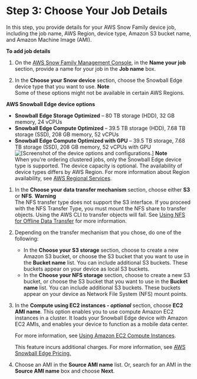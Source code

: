 # Step 3: Choose Your Job Details<a name="import-job-details"></a>

In this step, you provide details for your AWS Snow Family device job, including the job name, AWS Region, device type, Amazon S3 bucket name, and Amazon Machine Image \(AMI\)\.

**To add job details**

1. On the [AWS Snow Family Management Console](https://console.aws.amazon.com/snowfamily/home), in the **Name your job** section, provide a name for your job in the **Job name** box\.

1. In the **Choose your Snow device** section, choose the Snowball Edge device type that you want to use\.
**Note**  
Some of these options might not be available in certain AWS Regions\.

**AWS Snowball Edge device options**
   + **Snowball Edge Storage Optimized** – 80 TB storage \(HDD\), 32 GB memory, 24 vCPUs 
   + **Snowball Edge Compute Optimized** – 39\.5 TB storage \(HDD\), 7\.68 TB storage \(SSD\), 208 GB memory, 52 vCPUs 
   + **Snowball Edge Compute Optimized with GPU** – 39\.5 TB storage, 7\.68 TB storage \(SSD\), 208 GB memory, 52 vCPUs with GPU   
![\[Screenshot of the device options and configurations.\]](http://docs.aws.amazon.com/snowball/latest/developer-guide/images/sbe-devices.png)
**Note**  
When you're ordering clustered jobs, only the Snowball Edge device type is supported\.
The device capacity is optional\.
The availability of device types differs by AWS Region\. For more information about Region availability, see [AWS Regional Services](https://aws.amazon.com/about-aws/global-infrastructure/regional-product-services/?p=ngi&loc=4)\.

1. In the **Choose your data transfer mechanism** section, choose either **S3** or **NFS**\.
**Warning**  
The NFS transfer type does not support the S3 interface\. If you proceed with the NFS Transfer Type, you must mount the NFS share to transfer objects\. Using the AWS CLI to transfer objects will fail\. See [Using NFS for Offline Data Transfer](https://docs.aws.amazon.com/snowball/latest/developer-guide/shared-using-nfs.html) for more information\.

1. Depending on the transfer mechanism that you chose, do one of the following:
   + In the **Choose your S3 storage** section, choose to create a new Amazon S3 bucket, or choose the S3 bucket that you want to use in the **Bucket name** list\. You can include additional S3 buckets\. These buckets appear on your device as local S3 buckets\.
   + In the **Choose your NFS storage** section, choose to create a new S3 bucket, or choose the S3 bucket that you want to use in the **Bucket name** list\. You can include additional S3 buckets\. These buckets appear on your device as Network File System \(NFS\) mount points\.

1. In the **Compute using EC2 instances \- *optional*** section, choose **EC2 AMI name**\. This option enables you to use compute Amazon EC2 instances in a cluster\. It loads your Snowball Edge device with Amazon EC2 AMIs, and enables your device to function as a mobile data center\. 

   For more information, see [Using Amazon EC2 Compute Instances](https://docs.aws.amazon.com/snowball/latest/developer-guide/using-ec2.html)\.

   This feature incurs additional charges\. For more information, see [AWS Snowball Edge Pricing\.](https://aws.amazon.com/snowball/pricing/)

1.  Choose an AMI in the **Source AMI name** list\. Or, search for an AMI in the **Source AMI name** box and choose **Next**\.